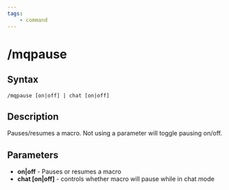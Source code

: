 ```yaml
---
tags:
    - command
---
```

# /mqpause

## Syntax
<!--cmd-syntax-start-->
```eqcommand
/mqpause [on|off] | chat [on|off]
```
<!--cmd-syntax-end-->

## Description
<!--cmd-desc-start-->
Pauses/resumes a macro. Not using a parameter will toggle pausing on/off.
<!--cmd-desc-end-->
## Parameters

- **on|off** - Pauses or resumes a macro
- **chat [on|off]** - controls whether macro will pause while in chat mode
